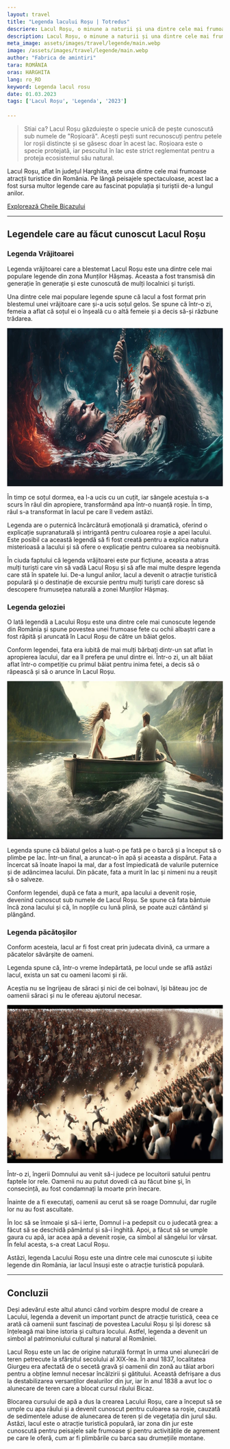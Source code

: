```yaml
---
layout: travel
title: "Legenda lacului Roșu | Totredus"
descriere: Lacul Roșu, o minune a naturii și una dintre cele mai frumoase atracții din romania este sursa mai multor legende spectaculoase.  
description: Lacul Roșu, o minune a naturii și una dintre cele mai frumoase atracții din romania este sursa mai multor legende spectaculoase.   
meta_image: assets/images/travel/legende/main.webp 
image: /assets/images/travel/legende/main.webp
author: "Fabrica de amintiri"
tara: ROMÂNIA
oras: HARGHITA
lang: ro_RO
keyword: Legenda lacul rosu
date: 01.03.2023
tags: ['Lacul Roșu', 'Legenda', '2023']

---
```


>Stiai ca? Lacul Roșu găzduiește o specie unică de pește cunoscută sub numele de "Roșioară". Acești pești sunt recunoscuți pentru petele lor roșii distincte și se găsesc doar în acest lac. Roșioara este o specie protejată, iar pescuitul în lac este strict reglementat pentru a proteja ecosistemul său natural. 

Lacul Roșu, aflat în județul Harghita, este una dintre cele mai frumoase atracții turistice din România. Pe lângă peisajele spectaculoase, acest lac a fost sursa multor legende care au fascinat populația și turiștii de-a lungul anilor.

[Explorează Cheile Bicazului](https://totredus.ro/travel/cheile-bicazului/)

---
## Legendele care au făcut cunoscut Lacul Roșu


### Legenda Vrăjitoarei

Legenda vrăjitoarei care a blestemat Lacul Roșu este una dintre cele mai populare legende din zona Munților Hășmaș. Aceasta a fost transmisă din generație în generație și este cunoscută de mulți localnici și turiști.

Una dintre cele mai populare legende spune că lacul a fost format prin blestemul unei vrăjitoare care și-a ucis soțul gelos. Se spune că într-o zi, femeia a aflat că soțul ei o înșeală cu o altă femeie și a decis să-și răzbune trădarea.

<img src="/assets/images/travel/legende/1.webp" width="740" height="369" alt="{{ page.keyword }};">


În timp ce soțul dormea, ea l-a ucis cu un cuțit, iar sângele acestuia s-a scurs în râul din apropiere, transformând apa într-o nuanță roșie. În timp, râul s-a transformat în lacul pe care îl vedem astăzi.

Legenda are o puternică încărcătură emoțională și dramatică, oferind o explicație supranaturală și intrigantă pentru culoarea roșie a apei lacului. Este posibil ca această legendă să fi fost creată pentru a explica natura misterioasă a lacului și să ofere o explicație pentru culoarea sa neobișnuită.

În ciuda faptului că legenda vrăjitoarei este pur ficțiune, aceasta a atras mulți turiști care vin să vadă Lacul Roșu și să afle mai multe despre legenda care stă în spatele lui. De-a lungul anilor, lacul a devenit o atracție turistică populară și o destinație de excursie pentru mulți turiști care doresc să descopere frumusețea naturală a zonei Munților Hășmaș.

### Legenda geloziei

O lată legendă a Lacului Roșu este una dintre cele mai cunoscute legende din România și spune povestea unei frumoase fete cu ochii albaștri care a fost răpită și aruncată în Lacul Roșu de către un băiat gelos. 

Conform legendei, fata era iubită de mai mulți bărbați dintr-un sat aflat în apropierea lacului, dar ea îl prefera pe unul dintre ei. Într-o zi, un alt băiat aflat într-o competiție cu primul băiat pentru inima fetei, a decis să o răpească și să o arunce în Lacul Roșu.

<img src="/assets/images/travel/legende/2.webp" width="740" height="369" alt="{{ page.keyword }};">

Legenda spune că băiatul gelos a luat-o pe fată pe o barcă și a început să o plimbe pe lac. Într-un final, a aruncat-o în apă și aceasta a dispărut. Fata a încercat să înoate înapoi la mal, dar a fost împiedicată de valurile puternice și de adâncimea lacului. Din păcate, fata a murit în lac și nimeni nu a reușit să o salveze.

Conform legendei, după ce fata a murit, apa lacului a devenit roșie, devenind cunoscut sub numele de Lacul Roșu. Se spune că fata bântuie încă zona lacului și că, în nopțile cu lună plină, se poate auzi cântând și plângând.

### Legenda păcătoșilor

Conform acesteia, lacul ar fi fost creat prin judecata divină, ca urmare a păcatelor săvârșite de oameni.

Legenda spune că, într-o vreme îndepărtată, pe locul unde se află astăzi lacul, exista un sat cu oameni lacomi și răi. 

Aceștia nu se îngrijeau de săraci și nici de cei bolnavi, își băteau joc de oamenii săraci și nu le ofereau ajutorul necesar. 

<img src="/assets/images/travel/legende/3.webp" width="740" height="369" alt="{{ page.keyword }};">

Într-o zi, îngerii Domnului au venit să-i judece pe locuitorii satului pentru faptele lor rele. Oamenii nu au putut dovedi că au făcut bine și, în consecință, au fost condamnați la moarte prin înecare.

Înainte de a fi executați, oamenii au cerut să se roage Domnului, dar rugile lor nu au fost ascultate. 

În loc să se înmoaie și să-i ierte, Domnul i-a pedepsit cu o judecată grea: a făcut să se deschidă pământul și să-i înghită. Apoi, a făcut să se umple gaura cu apă, iar acea apă a devenit roșie, ca simbol al sângelui lor vărsat. În felul acesta, s-a creat Lacul Roșu.

Astăzi, legenda Lacului Roșu este una dintre cele mai cunoscute și iubite legende din România, iar lacul însuși este o atracție turistică populară.

---
## Concluzii

Deși adevărul este altul atunci când vorbim despre modul de creare a Lacului, legenda a devenit un important punct de atracție turistică, ceea ce arată că oamenii sunt fascinați de povestea Lacului Roșu și își doresc să înțeleagă mai bine istoria și cultura locului. Astfel, legenda a devenit un simbol al patrimoniului cultural și natural al României.

Lacul Roșu este un lac de origine naturală format în urma unei alunecări de teren petrecute la sfârșitul secolului al XIX-lea. În anul 1837, localitatea Giurgeu era afectată de o secetă gravă și oamenii din zonă au tăiat arbori pentru a obține lemnul necesar încălzirii și gătitului. Această defrișare a dus la destabilizarea versanților dealurilor din jur, iar în anul 1838 a avut loc o alunecare de teren care a blocat cursul râului Bicaz.

Blocarea cursului de apă a dus la crearea Lacului Roșu, care a început să se umple cu apa râului și a devenit cunoscut pentru culoarea sa roșie, cauzată de sedimentele aduse de alunecarea de teren și de vegetația din jurul său. Astăzi, lacul este o atracție turistică populară, iar zona din jur este cunoscută pentru peisajele sale frumoase și pentru activitățile de agrement pe care le oferă, cum ar fi plimbările cu barca sau drumețiile montane.
